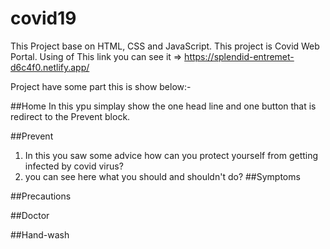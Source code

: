 # covid19

This Project base on HTML, CSS and JavaScript. This project is Covid Web Portal.
Using of This link you can see it =>
https://splendid-entremet-d6c4f0.netlify.app/

Project have some part this is show below:-

##Home
In this ypu simplay show the one head line and one button that is redirect to the Prevent block.

##Prevent
1. In this you saw some advice how can you protect yourself from getting infected by covid virus?
2. you can see here what you should and shouldn't do?
##Symptoms

##Precautions

##Doctor

##Hand-wash
